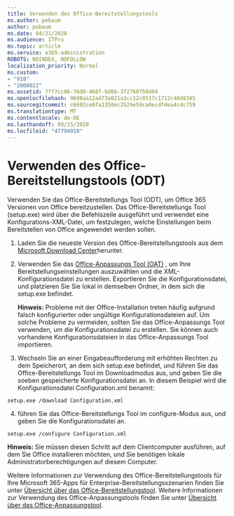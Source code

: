 ```yaml
---
title: Verwenden des Office-Bereitstellungstools
ms.author: pebaum
author: pebaum
ms.date: 04/21/2020
ms.audience: ITPro
ms.topic: article
ms.service: o365-administration
ROBOTS: NOINDEX, NOFOLLOW
localization_priority: Normal
ms.custom:
- "918"
- "2000022"
ms.assetid: 7ff7cc06-76d0-468f-bd66-3f2760750d04
ms.openlocfilehash: 9698aa12ad73a021a3cc12c8517c1712c48d8385
ms.sourcegitcommit: c6692ce0fa1358ec3529e59ca0ecdfdea4cdc759
ms.translationtype: MT
ms.contentlocale: de-DE
ms.lasthandoff: 09/15/2020
ms.locfileid: "47794910"
---
```

# <a name="using-the-office-deployment-tool-odt"></a>Verwenden des Office-Bereitstellungstools (ODT)

Verwenden Sie das Office-Bereitstellungs Tool (ODT), um Office 365 Versionen von Office bereitzustellen. Das Office-Bereitstellungs Tool (setup.exe) wird über die Befehlszeile ausgeführt und verwendet eine Konfigurations-XML-Datei, um festzulegen, welche Einstellungen beim Bereitstellen von Office angewendet werden sollen.
  
1. Laden Sie die neueste Version des Office-Bereitstellungstools aus dem [Microsoft Download Center](https://go.microsoft.com/fwlink/p/?LinkID=626065)herunter.

2. Verwenden Sie das [Office-Anpassungs Tool (OAT)](https://config.office.com) , um Ihre Bereitstellungseinstellungen auszuwählen und die XML-Konfigurationsdatei zu erstellen. Exportieren Sie die Konfigurationsdatei, und platzieren Sie Sie lokal in demselben Ordner, in dem sich die setup.exe befindet.

    **Hinweis:** Probleme mit der Office-Installation treten häufig aufgrund falsch konfigurierter oder ungültige Konfigurationsdateien auf. Um solche Probleme zu vermeiden, sollten Sie das Office-Anpassungs Tool verwenden, um die Konfigurationsdatei zu erstellen. Sie können auch vorhandene Konfigurationsdateien in das Office-Anpassungs Tool importieren.

3. Wechseln Sie an einer Eingabeaufforderung mit erhöhten Rechten zu dem Speicherort, an dem sich setup.exe befindet, und führen Sie das Office-Bereitstellungs Tool im Downloadmodus aus, und geben Sie die soeben gespeicherte Konfigurationsdatei an. In diesem Beispiel wird die Konfigurationsdatei Configuration.xml benannt:

```setup.exe /download Configuration.xml```

4. führen Sie das Office-Bereitstellungs Tool im configure-Modus aus, und geben Sie die Konfigurationsdatei an.

```setup.exe /configure Configuration.xml```

**Hinweis:** Sie müssen diesen Schritt auf dem Clientcomputer ausführen, auf dem Sie Office installieren möchten, und Sie benötigen lokale Administratorberechtigungen auf diesem Computer.

Weitere Informationen zur Verwendung des Office-Bereitstellungstools für Ihre Microsoft 365-Apps für Enterprise-Bereitstellungsszenarien finden Sie unter [Übersicht über das Office-Bereitstellungstool](https://docs.microsoft.com/deployoffice/overview-office-deployment-tool). Weitere Informationen zur Verwendung des Office-Anpassungstools finden Sie unter [Übersicht über das Office-Anpassungstool](https://docs.microsoft.com/DeployOffice/overview-of-the-office-customization-tool-for-click-to-run).
